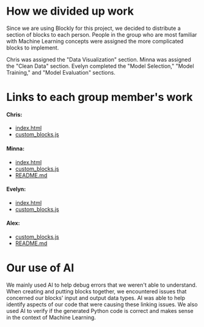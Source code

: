 # How we divided up work

Since we are using Blockly for this project, we decided to distribute a section of blocks to each person. People in the group who are most familiar with Machine Learning concepts were assigned the more complicated blocks to implement.

Chris was assigned the "Data Visualization" section. Minna was assigned the "Clean Data" section. Evelyn completed the "Model Selection," "Model Training," and "Model Evaluation" sections. 

# Links to each group member's work 

#### Chris: 
 - [index.html](https://github.com/elawrie/BlocklyML/blob/main/milestone1/index.html)
 - [custom_blocks.js](https://github.com/elawrie/BlocklyML/blob/main/milestone1/custom_blocks.js)
#### Minna: 
 - [index.html](https://github.com/elawrie/BlocklyML/blob/main/milestone1/index.html)
 - [custom_blocks.js](https://github.com/elawrie/BlocklyML/blob/main/milestone1/custom_blocks.js)
 - [README.md](https://github.com/elawrie/BlocklyML/blob/main/milestone1/README.md)
#### Evelyn:
 - [index.html](https://github.com/elawrie/BlocklyML/blob/main/milestone1/index.html)
 - [custom_blocks.js](https://github.com/elawrie/BlocklyML/blob/main/milestone1/custom_blocks.js)
#### Alex:
 - [custom_blocks.js](https://github.com/elawrie/BlocklyML/blob/main/milestone1/custom_blocks.js)
 - [README.md](https://github.com/elawrie/BlocklyML/blob/main/milestone1/README.md)

# Our use of AI 

We mainly used AI to help debug errors that we weren't able to understand. When creating and putting blocks together, we encountered issues that concerned our blocks' input and output data types. AI was able to help identify aspects of our code that were causing these linking issues. We also used AI to verify if the generated Python code is correct and makes sense in the context of Machine Learning.
